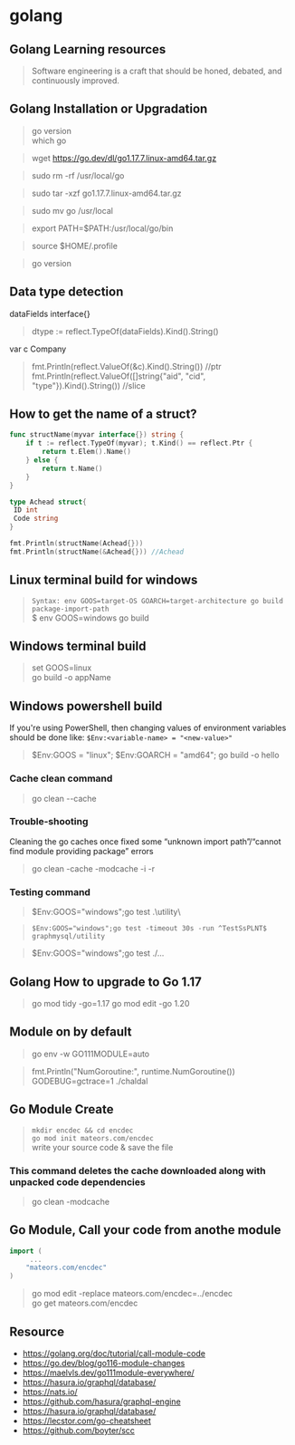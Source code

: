 # golang
## Golang Learning resources
> Software engineering is a craft that should be honed, debated, and continuously improved.

## Golang Installation or Upgradation
> go version \
> which go


> wget https://go.dev/dl/go1.17.7.linux-amd64.tar.gz

> sudo rm -rf /usr/local/go

> sudo tar -xzf go1.17.7.linux-amd64.tar.gz

> sudo mv go /usr/local

> export PATH=$PATH:/usr/local/go/bin

> source $HOME/.profile

> go version


## Data type detection
dataFields interface{}
> dtype := reflect.TypeOf(dataFields).Kind().String()

var c Company
> fmt.Println(reflect.ValueOf(&c).Kind().String()) //ptr \
> fmt.Println(reflect.ValueOf([]string{"aid", "cid", "type"}).Kind().String()) //slice

## How to get the name of a struct?
```go
func structName(myvar interface{}) string {
	if t := reflect.TypeOf(myvar); t.Kind() == reflect.Ptr {
		return t.Elem().Name()
	} else {
		return t.Name()
	}
}

type Achead struct{
 ID int
 Code string
}

fmt.Println(structName(Achead{}))
fmt.Println(structName(&Achead{})) //Achead
```

## Linux terminal build for windows
> `Syntax: env GOOS=target-OS GOARCH=target-architecture go build package-import-path`\
> $ env GOOS=windows go build

## Windows terminal build
> set GOOS=linux\
> go build -o appName

## Windows powershell build
If you're using PowerShell, then changing values of environment variables should be done like: `$Env:<variable-name> = "<new-value>"`

> $Env:GOOS = "linux"; $Env:GOARCH = "amd64"; go build -o hello

### Cache clean command
> go clean --cache

### Trouble-shooting
Cleaning the go caches once fixed some “unknown import path”/“cannot find module providing package” errors
> go clean -cache -modcache -i -r

### Testing command
> $Env:GOOS="windows";go test .\utility\

> `$Env:GOOS="windows";go test -timeout 30s -run ^TestSsPLNT$ graphmysql/utility`

> $Env:GOOS="windows";go test ./...

## Golang How to upgrade to Go 1.17 
> go mod tidy -go=1.17
> go mod edit -go 1.20

## Module on by default
> go env -w GO111MODULE=auto

> fmt.Println("NumGoroutine:", runtime.NumGoroutine()) \
> GODEBUG=gctrace=1 ./chaldal

## Go Module Create
> `mkdir encdec && cd encdec` \
> `go mod init mateors.com/encdec` \
> write your source code & save the file

### This command deletes the cache downloaded along with unpacked code dependencies
> go clean -modcache

## Go Module, Call your code from anothe module
```go
import (
     ...
    "mateors.com/encdec"
)
```
> go mod edit -replace mateors.com/encdec=../encdec \
> go get mateors.com/encdec

## Resource
* https://golang.org/doc/tutorial/call-module-code
* https://go.dev/blog/go116-module-changes
* https://maelvls.dev/go111module-everywhere/
* https://hasura.io/graphql/database/
* https://nats.io/
* https://github.com/hasura/graphql-engine
* https://hasura.io/graphql/database/
* https://lecstor.com/go-cheatsheet
* https://github.com/boyter/scc
